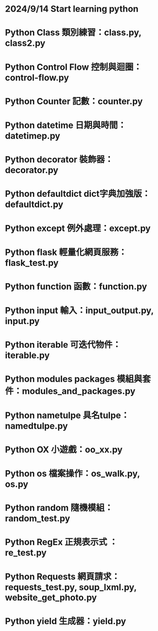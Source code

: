 # 2024/9/14 Start learning python

# Python Class 類別練習：class.py, class2.py
# Python Control Flow 控制與迴圈：control-flow.py
# Python Counter 記數：counter.py
# Python datetime 日期與時間：datetimep.py
# Python decorator 裝飾器：decorator.py
# Python defaultdict dict字典加強版：defaultdict.py
# Python except 例外處理：except.py
# Python flask 輕量化網頁服務：flask_test.py
# Python function 函數：function.py
# Python input 輸入：input_output.py, input.py
# Python iterable 可迭代物件：iterable.py
# Python modules packages 模組與套件：modules_and_packages.py
# Python nametulpe 具名tulpe：namedtulpe.py
# Python OX 小遊戲：oo_xx.py
# Python os 檔案操作：os_walk.py, os.py
# Python random 隨機模組：random_test.py
# Python RegEx 正規表示式 ：re_test.py
# Python Requests 網頁請求：requests_test.py, soup_lxml.py, website_get_photo.py
# Python yield 生成器：yield.py
